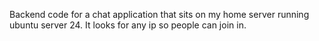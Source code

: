 Backend code for a chat application that sits on my home server running ubuntu server 24.
It looks for any ip so people can join in.
